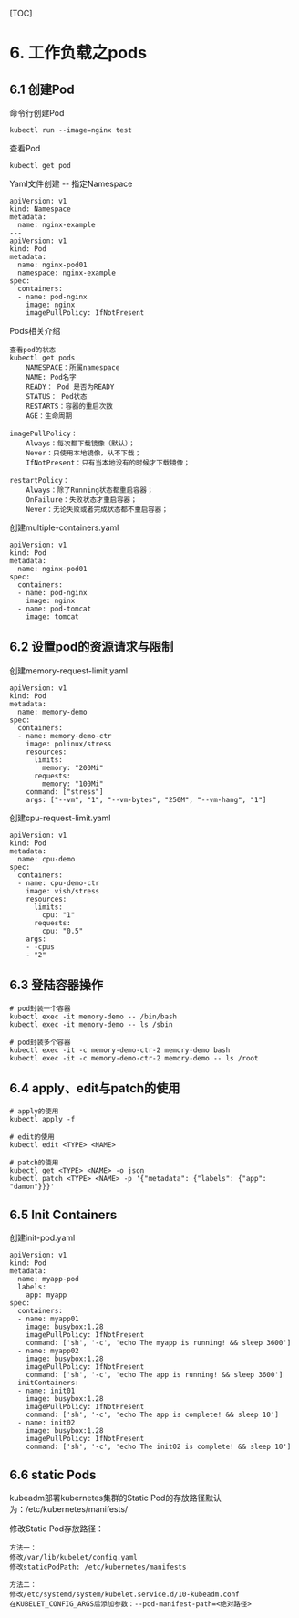 [TOC]

# **6. 工作负载之pods**

## **6.1 创建Pod**

命令行创建Pod

```
kubectl run --image=nginx test
```



查看Pod

```
kubectl get pod
```



Yaml文件创建 -- 指定Namespace

```
apiVersion: v1
kind: Namespace
metadata:
  name: nginx-example
---
apiVersion: v1
kind: Pod
metadata:
  name: nginx-pod01
  namespace: nginx-example
spec:
  containers:
  - name: pod-nginx
    image: nginx
    imagePullPolicy: IfNotPresent    
```

  

Pods相关介绍

```
查看pod的状态
kubectl get pods
	NAMESPACE：所属namespace
    NAME: Pod名字
    READY： Pod 是否为READY
    STATUS： Pod状态
    RESTARTS：容器的重启次数
    AGE：生命周期

imagePullPolicy：
    Always：每次都下载镜像（默认）；
    Never：只使用本地镜像，从不下载；
    IfNotPresent：只有当本地没有的时候才下载镜像；

restartPolicy：
    Always：除了Running状态都重启容器；
    OnFailure：失败状态才重启容器；
    Never：无论失败或者完成状态都不重启容器；
```



创建multiple-containers.yaml

```
apiVersion: v1
kind: Pod
metadata:
  name: nginx-pod01
spec:
  containers:
  - name: pod-nginx
    image: nginx
  - name: pod-tomcat
    image: tomcat
```



## **6.2 设置pod的资源请求与限制**

创建memory-request-limit.yaml

```
apiVersion: v1
kind: Pod
metadata:
  name: memory-demo
spec:
  containers:
  - name: memory-demo-ctr
    image: polinux/stress
    resources:
      limits:
        memory: "200Mi"
      requests:
        memory: "100Mi"
    command: ["stress"]
    args: ["--vm", "1", "--vm-bytes", "250M", "--vm-hang", "1"]
```



创建cpu-request-limit.yaml

```
apiVersion: v1
kind: Pod
metadata:
  name: cpu-demo
spec:
  containers:
  - name: cpu-demo-ctr
    image: vish/stress
    resources:
      limits:
        cpu: "1"
      requests:
        cpu: "0.5"
    args:
    - -cpus
    - "2"
```



## **6.3 登陆容器操作**

```
# pod封装一个容器
kubectl exec -it memory-demo -- /bin/bash
kubectl exec -it memory-demo -- ls /sbin

# pod封装多个容器
kubectl exec -it -c memory-demo-ctr-2 memory-demo bash
kubectl exec -it -c memory-demo-ctr-2 memory-demo -- ls /root
```



## **6.4 apply、edit与patch的使用**

```
# apply的使用
kubectl apply -f

# edit的使用
kubectl edit <TYPE> <NAME>

# patch的使用
kubectl get <TYPE> <NAME> -o json
kubectl patch <TYPE> <NAME> -p '{"metadata": {"labels": {"app": "damon"}}}'
```



## **6.5 Init Containers**

创建init-pod.yaml

```
apiVersion: v1
kind: Pod
metadata:
  name: myapp-pod
  labels:
    app: myapp
spec:
  containers:
  - name: myapp01
    image: busybox:1.28
    imagePullPolicy: IfNotPresent
    command: ['sh', '-c', 'echo The myapp is running! && sleep 3600']
  - name: myapp02
    image: busybox:1.28
    imagePullPolicy: IfNotPresent
    command: ['sh', '-c', 'echo The app is running! && sleep 3600']
  initContainers:
  - name: init01
    image: busybox:1.28
    imagePullPolicy: IfNotPresent
    command: ['sh', '-c', 'echo The app is complete! && sleep 10']
  - name: init02
    image: busybox:1.28
    imagePullPolicy: IfNotPresent
    command: ['sh', '-c', 'echo The init02 is complete! && sleep 10']
```



## **6.6 static Pods**

kubeadm部署kubernetes集群的Static Pod的存放路径默认为：/etc/kubernetes/manifests/

修改Static Pod存放路径：

```
方法一：
修改/var/lib/kubelet/config.yaml
修改staticPodPath: /etc/kubernetes/manifests

方法二：
修改/etc/systemd/system/kubelet.service.d/10-kubeadm.conf
在KUBELET_CONFIG_ARGS后添加参数：--pod-manifest-path=<绝对路径>
```

